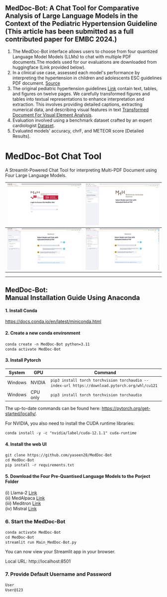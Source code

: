 MedDoc-Bot: A Chat Tool for Comparative Analysis of Large Language Models in the Context of the Pediatric Hypertension Guideline<br/> (This article has been submitted as a full contributed paper for EMBC 2024.)
------------------------------------------------------------------------------
1. The MedDoc-Bot interface allows users to choose from four quantized Language Model Models (LLMs) to chat with multiple PDF documents.The models used for our evaluations are downloaded from huggingface (Link provided below).
4. In a clinical use case, assessed each model's performance by interpreting the hypertension in children and adolescents ESC guidelines PDF document. [Source](https://academic.oup.com/eurheartj/article/43/35/3290/6633855)<br/>
5. The original pediatric hypertension guidelines [Link](https://github.com/yaseen28/MedDoc-Bot/blob/main/Dataset/Original%20Pediatric_HTN_Guideline.pdf) contain text, tables, and figures on twelve pages. We carefully transformed figures and tables into textual representations to enhance interpretation and extraction. This involves providing detailed captions, extracting numerical data, and describing visual features in text [Transformed Document For Visual Element Analysis](https://github.com/yaseen28/MedDoc-Bot/blob/main/Dataset/Transformed_Pediatric_Guidelines%20.pdf). 
3. Evaluation involved using a benchmark dataset crafted by an expert cardiologist [Dataset](https://github.com/yaseen28/MedDoc-Bot/tree/main/Dataset).
4. Evaluated models' accuracy, chrF, and METEOR score [Detailed Results].

# MedDoc-Bot Chat Tool 

A Streamlit-Powered Chat Tool for interpreting Multi-PDF Document using Four Large Language Models.

|![Image1](https://github.com/yaseen28/MedDoc-Bot/blob/main/UI_ScreenShot/Slide1.PNG?raw=true) | ![Image2](https://github.com/yaseen28/MedDoc-Bot/blob/main/UI_ScreenShot/Slide2.PNG?raw=true) |
|:---:|:---:|
|![Image1](https://github.com/yaseen28/MedDoc-Bot/blob/main/UI_ScreenShot/Slide3.PNG?raw=true) | ![Image2](https://github.com/yaseen28/MedDoc-Bot/blob/main/UI_ScreenShot/Slide4.PNG?raw=true) |


------------------------------------------------------------------------------
MedDoc-Bot:<br/> Manual Installation Guide Using Anaconda
------------------------------------------------------------------------------
#### 1. Install Conda

https://docs.conda.io/en/latest/miniconda.html

#### 2. Create a new conda environment

```
conda create -n MedDoc-Bot python=3.11
conda activate MedDoc-Bot
```
#### 3. Install Pytorch

| System | GPU | Command |
|--------|---------|---------|
| Windows | NVIDIA | `pip3 install torch torchvision torchaudio --index-url https://download.pytorch.org/whl/cu121` |
| Windows | CPU only | `pip3 install torch torchvision torchaudio` |

The up-to-date commands can be found here: https://pytorch.org/get-started/locally/.

For NVIDIA, you also need to install the CUDA runtime libraries:

```
conda install -y -c "nvidia/label/cuda-12.1.1" cuda-runtime
```

#### 4. Install the web UI

```
git clone https://github.com/yaseen28/MedDoc-Bot
cd MedDoc-Bot
pip install -r requirements.txt
```
#### 5. Download the Four Pre-Quantised Language Models to the Porject Folder

   (i) Llama-2 [Link](https://huggingface.co/TheBloke/Llama-2-13B-chat-GGUF)<br/>
   (ii) MedAlpaca [Link](https://huggingface.co/TheBloke/medalpaca-13B-GGUF)<br/>
   (iii) Meditron [Link](https://huggingface.co/TheBloke/meditron-7B-GGUF)<br/>
   (iv) Mistral [Link](https://huggingface.co/TheBloke/Mistral-7B-Instruct-v0.2-GGUF)<br/>

### 6. Start the MedDoc-Bot

```
conda activate MedDoc-Bot
cd MedDoc-Bot
streamlit run Main_MedDoc-Bot.py
```
  You can now view your Streamlit app in your browser.

  Local URL: http://localhost:8501

### 7. Provide Default Username and Password
```
User
User@123
```

